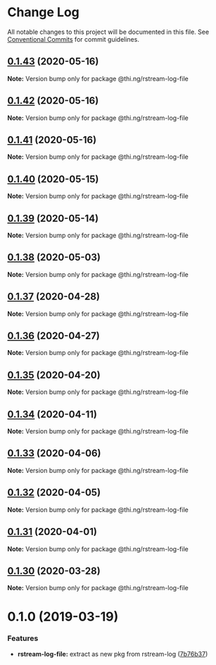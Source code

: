 # Change Log

All notable changes to this project will be documented in this file.
See [Conventional Commits](https://conventionalcommits.org) for commit guidelines.

## [0.1.43](https://github.com/thi-ng/umbrella/compare/@thi.ng/rstream-log-file@0.1.42...@thi.ng/rstream-log-file@0.1.43) (2020-05-16)

**Note:** Version bump only for package @thi.ng/rstream-log-file





## [0.1.42](https://github.com/thi-ng/umbrella/compare/@thi.ng/rstream-log-file@0.1.41...@thi.ng/rstream-log-file@0.1.42) (2020-05-16)

**Note:** Version bump only for package @thi.ng/rstream-log-file





## [0.1.41](https://github.com/thi-ng/umbrella/compare/@thi.ng/rstream-log-file@0.1.40...@thi.ng/rstream-log-file@0.1.41) (2020-05-16)

**Note:** Version bump only for package @thi.ng/rstream-log-file





## [0.1.40](https://github.com/thi-ng/umbrella/compare/@thi.ng/rstream-log-file@0.1.39...@thi.ng/rstream-log-file@0.1.40) (2020-05-15)

**Note:** Version bump only for package @thi.ng/rstream-log-file





## [0.1.39](https://github.com/thi-ng/umbrella/compare/@thi.ng/rstream-log-file@0.1.38...@thi.ng/rstream-log-file@0.1.39) (2020-05-14)

**Note:** Version bump only for package @thi.ng/rstream-log-file





## [0.1.38](https://github.com/thi-ng/umbrella/compare/@thi.ng/rstream-log-file@0.1.37...@thi.ng/rstream-log-file@0.1.38) (2020-05-03)

**Note:** Version bump only for package @thi.ng/rstream-log-file





## [0.1.37](https://github.com/thi-ng/umbrella/compare/@thi.ng/rstream-log-file@0.1.36...@thi.ng/rstream-log-file@0.1.37) (2020-04-28)

**Note:** Version bump only for package @thi.ng/rstream-log-file





## [0.1.36](https://github.com/thi-ng/umbrella/compare/@thi.ng/rstream-log-file@0.1.35...@thi.ng/rstream-log-file@0.1.36) (2020-04-27)

**Note:** Version bump only for package @thi.ng/rstream-log-file





## [0.1.35](https://github.com/thi-ng/umbrella/compare/@thi.ng/rstream-log-file@0.1.34...@thi.ng/rstream-log-file@0.1.35) (2020-04-20)

**Note:** Version bump only for package @thi.ng/rstream-log-file





## [0.1.34](https://github.com/thi-ng/umbrella/compare/@thi.ng/rstream-log-file@0.1.33...@thi.ng/rstream-log-file@0.1.34) (2020-04-11)

**Note:** Version bump only for package @thi.ng/rstream-log-file





## [0.1.33](https://github.com/thi-ng/umbrella/compare/@thi.ng/rstream-log-file@0.1.32...@thi.ng/rstream-log-file@0.1.33) (2020-04-06)

**Note:** Version bump only for package @thi.ng/rstream-log-file





## [0.1.32](https://github.com/thi-ng/umbrella/compare/@thi.ng/rstream-log-file@0.1.31...@thi.ng/rstream-log-file@0.1.32) (2020-04-05)

**Note:** Version bump only for package @thi.ng/rstream-log-file





## [0.1.31](https://github.com/thi-ng/umbrella/compare/@thi.ng/rstream-log-file@0.1.30...@thi.ng/rstream-log-file@0.1.31) (2020-04-01)

**Note:** Version bump only for package @thi.ng/rstream-log-file





## [0.1.30](https://github.com/thi-ng/umbrella/compare/@thi.ng/rstream-log-file@0.1.29...@thi.ng/rstream-log-file@0.1.30) (2020-03-28)

**Note:** Version bump only for package @thi.ng/rstream-log-file





# 0.1.0 (2019-03-19)

### Features

* **rstream-log-file:** extract as new pkg from rstream-log ([7b76b37](https://github.com/thi-ng/umbrella/commit/7b76b37))
